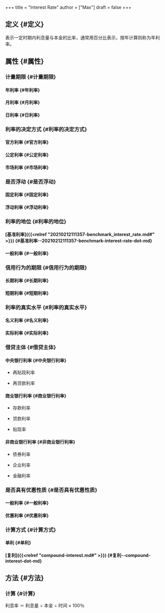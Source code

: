 +++
title = "Interest Rate"
author = ["Max"]
draft = false
+++

## 定义 {#定义}

表示一定时期内利息量与本金的比率，通常用百分比表示，按年计算则称为年利率。


## 属性 {#属性}


### 计量期限 {#计量期限}


#### 年利率 {#年利率}


#### 月利率 {#月利率}


#### 日利率 {#日利率}


### 利率的决定方式 {#利率的决定方式}


#### 官方利率 {#官方利率}


#### 公定利率 {#公定利率}


#### 市场利率 {#市场利率}


### 是否浮动 {#是否浮动}


#### 固定利率 {#固定利率}


#### 浮动利率 {#浮动利率}


### 利率的地位 {#利率的地位}


#### [基准利率]({{<relref "20210212111357-benchmark_interest_rate.md#" >}}) {#基准利率--20210212111357-benchmark-interest-rate-dot-md}


#### 一般利率 {#一般利率}


### 信用行为的期限 {#信用行为的期限}


#### 长期利率 {#长期利率}


#### 短期利率 {#短期利率}


### 利率的真实水平 {#利率的真实水平}


#### 名义利率 {#名义利率}


#### 实际利率 {#实际利率}


### 借贷主体 {#借贷主体}


#### 中央银行利率 {#中央银行利率}

<!--list-separator-->

-  再贴现利率

<!--list-separator-->

-  再贷款利率


#### 商业银行利率 {#商业银行利率}

<!--list-separator-->

-  存款利率

<!--list-separator-->

-  贷款利率

<!--list-separator-->

-  贴现率


#### 非商业银行利率 {#非商业银行利率}

<!--list-separator-->

-  债券利率

<!--list-separator-->

-  企业利率

<!--list-separator-->

-  金融利率


### 是否具有优惠性质 {#是否具有优惠性质}


#### 一般利率 {#一般利率}


#### 优惠利率 {#优惠利率}


### 计算方式 {#计算方式}


#### 单利 {#单利}


#### [复利]({{<relref "compound-interest.md#" >}}) {#复利--compound-interest-dot-md}


## 方法 {#方法}


### 计算 {#计算}

利息率 ＝ 利息量 ÷ 本金 ÷ 时间 × 100％
